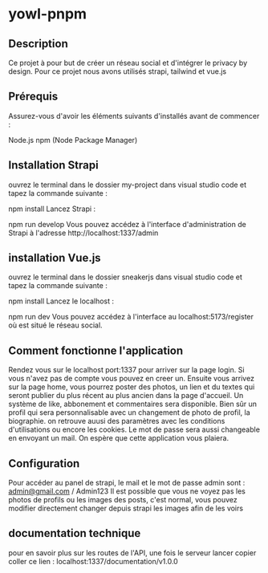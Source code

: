 # yowl-pnpm



## Description

Ce projet à pour but de créer un réseau social et d'intégrer le privacy by design. Pour ce projet nous avons utilisés strapi, tailwind et vue.js

## Prérequis

 Assurez-vous d'avoir les éléments suivants d'installés avant de commencer :

Node.js
npm (Node Package Manager)

## Installation Strapi

 ouvrez le terminal dans le dossier my-project dans visual studio code et tapez la commande suivante :

npm install
Lancez Strapi :

npm run develop 
Vous pouvez accédez à l'interface d'administration de Strapi à l'adresse http://localhost:1337/admin

## installation Vue.js

ouvrez le terminal dans le dossier sneakerjs dans visual studio code et tapez la commande suivante :

npm install
Lancez le localhost :

npm run dev
Vous pouvez accédez à l'interface au localhost:5173/register où est situé le réseau social.

## Comment fonctionne l'application
 
Rendez vous sur le localhost port:1337 pour arriver sur la page login. Si vous n'avez pas de compte vous pouvez en creer un. Ensuite vous arrivez sur la page home, vous pourrez poster des photos, un lien et du textes qui seront publier du plus récent au plus ancien dans la page d'accueil. Un système de like, abbonement et commentaires sera disponible. Bien sûr un profil qui sera personnalisable avec un changement de photo de profil, la biographie. on retrouve auusi des paramètres avec les conditions d'utilisations ou encore les cookies. Le mot de passe sera aussi changeable en envoyant un mail. On espère que cette application vous plaiera.

## Configuration

Pour accéder au panel de strapi, le mail et le mot de passe admin sont : admin@gmail.com / Admin123
Il est possible que vous ne voyez pas les photos de profils ou les images des posts, c'est normal, vous pouvez modifier directement changer depuis strapi les images afin de les voirs

## documentation technique

pour en savoir plus sur les routes de l'API, une fois le serveur lancer copier coller ce lien : localhost:1337/documentation/v1.0.0
